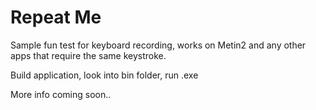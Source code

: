 # Repeat Me

Sample fun test for keyboard recording, works on Metin2 and any other apps that require the same keystroke.

Build application, look into bin folder, run .exe

More info coming soon..